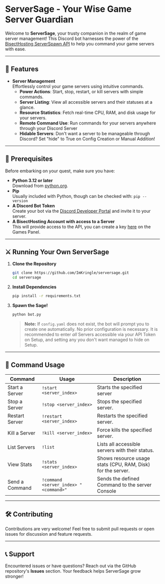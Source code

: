 # ServerSage - Your Wise Game Server Guardian

Welcome to **ServerSage**, your trusty companion in the realm of game server management! This Discord bot harnesses the power of the [BisectHosting ServerSpawn API](https://games.bisecthosting.com/docs) to help you command your game servers with ease.

---

## 🌟 Features

- **Server Management**  
  Effortlessly control your game servers using intuitive commands.  
  - **Power Actions**: Start, stop, restart, or kill servers with simple commands.  
  - **Server Listing**: View all accessible servers and their statuses at a glance.  
  - **Resource Statistics**: Fetch real-time CPU, RAM, and disk usage for your servers.
  - **Remote Command Use**: Run commands for your servers anywhere through your Discord Server
  - **Hidable Servers**: Don't want a server to be manageable through Discord? Set "hide" to True on Config Creation or Manual Addition!
---

## 🧙 Prerequisites

Before embarking on your quest, make sure you have:

- **Python 3.12 or later**  
  Download from [python.org](https://www.python.org/downloads/).  
- **Pip**  
  Usually included with Python, though can be checked with: `pip --version`
- **A Discord Bot Token**  
  Create your bot via the [Discord Developer Portal](https://discord.com/developers/applications) and invite it to your server.  
- **A BisectHosting Account with access to a Server**  
  This will provide access to the API, you can create a key [here](https://games.bisecthosting.com/account/api) on the Games Panel.

---

## ⚔️ Running Your Own ServerSage

1. **Clone the Repository**

    ```bash
    git clone https://github.com/ImKringle/serversage.git
    cd serversage
    ```

2. **Install Dependencies**

    ```bash
    pip install -r requirements.txt
    ```

3. **Spawn the Sage!**

    ```bash
    python bot.py
    ```

    > **Note:** If `config.yaml` does not exist, the bot will prompt you to create one automatically. No prior configuration is necessary.
    It is recommended to enter *all* Servers accessible via your API Token on Setup, and setting any you don't want managed to hide on Setup.
---

## 📜 Command Usage

| Command        | Usage                                | Description                                                |
|----------------|--------------------------------------|------------------------------------------------------------|
| Start a Server | `!start <server_index>`              | Starts the specified server                                |
| Stop a Server  | `!stop <server_index>`               | Stops the specified server.                                |
| Restart Server | `!restart <server_index>`            | Restarts the specified server.                             |
| Kill a Server  | `!kill <server_index>`               | Force kills the specified server.                          |
| List Servers   | `!list`                              | Lists all accessible servers with their status.            |
| View Stats     | `!stats <server_index>`              | Shows resource usage stats (CPU, RAM, Disk) for the server. |
| Send a Command | `!command <server_index> "<command>"` | Sends the defined Command to the server Console            |

---

## 🛠️ Contributing

Contributions are very welcome! Feel free to submit pull requests or open issues for discussion and feature requests.

---

## 📞 Support

Encountered issues or have questions? Reach out via the GitHub repository's **Issues** section. Your feedback helps ServerSage grow stronger!
